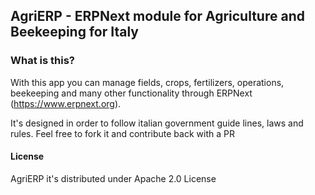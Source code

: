 ## AgriERP - ERPNext module for Agriculture and Beekeeping for Italy
### What is this?
With this app you can manage fields, crops, fertilizers, operations, beekeeping and many other functionality through ERPNext (https://www.erpnext.org).

It's designed in order to follow italian government guide lines, laws and rules.
Feel free to fork it and contribute back with a PR

#### License
AgriERP it's distributed under Apache 2.0 License